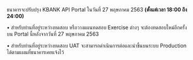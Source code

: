 ธนาคารจะปรับปรุง KBANK API Portal ในวันที่ 27 พฤษภาคม 2563 <strong>(ตั้งแต่เวลา 18:00 ถึง 24:00)</strong>

• สำหรับท่านที่อยู่ระหว่างทดสอบ หรือวางแผนทดสอบ Exercise ต่างๆ จะต้องทดสอบใหม่อีกครั้งบน Portal นี้หลังจากวันที่ 27 พฤษภาคม 2563

• สำหรับท่านที่อยู่ระหว่างทดสอบ UAT จะสามารถดำเนินการต่อและนำขึ้นบนระบบ Production ได้ตามแผนที่ธนาคารเคยแจ้งไว้
